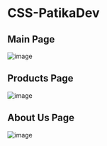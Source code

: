 # CSS-PatikaDev

## Main Page

![image](https://user-images.githubusercontent.com/85889196/180666657-39ac03dc-b258-4651-85ad-0f9195112665.png)

## Products Page

![image](https://user-images.githubusercontent.com/85889196/180666685-f8c3a66d-74d9-4365-870b-34c74732828b.png)

## About Us Page

![image](https://user-images.githubusercontent.com/85889196/180666697-cd1e4084-44d8-4979-905f-5a3d2c5422a6.png)


